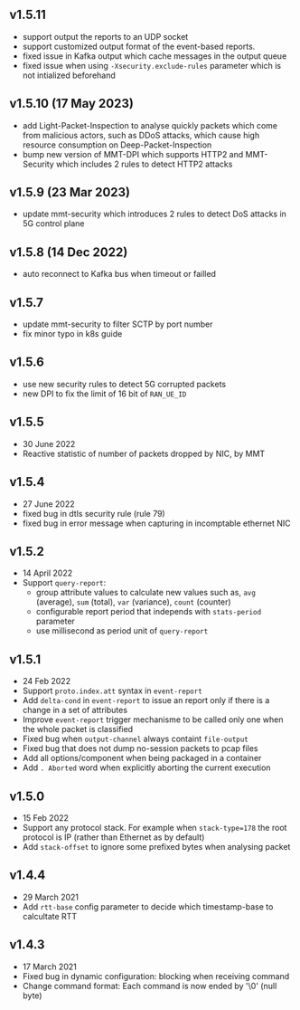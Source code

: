 ## v1.5.11
- support output the reports to an UDP socket
- support customized output format of the event-based reports.
- fixed issue in Kafka output which cache messages in the output queue
- fixed issue when using `-Xsecurity.exclude-rules` parameter which is not intialized beforehand
 
## v1.5.10 (17 May 2023)
- add Light-Packet-Inspection to analyse quickly packets which come from malicious actors, such as DDoS attacks, which cause high resource consumption on Deep-Packet-Inspection
- bump new version of MMT-DPI which supports HTTP2 and MMT-Security which includes 2 rules to detect HTTP2 attacks

## v1.5.9 (23 Mar 2023)
- update mmt-security which introduces 2 rules to detect DoS attacks in 5G control plane

## v1.5.8 (14 Dec 2022)
- auto reconnect to Kafka bus when timeout or failled

## v1.5.7
- update mmt-security to filter SCTP by port number
- fix minor typo in k8s guide 

## v1.5.6
- use new security rules to detect 5G corrupted packets
- new DPI to fix the limit of 16 bit of `RAN_UE_ID`

## v1.5.5
- 30 June 2022
- Reactive statistic of number of packets dropped by NIC, by MMT

## v1.5.4
- 27 June 2022
- fixed bug in dtls security rule (rule 79)
- fixed bug in error message when capturing in incomptable ethernet NIC
      
## v1.5.2
- 14 April 2022
- Support `query-report`:
   + group attribute values to calculate new values such as, `avg` (average), `sum` (total), `var` (variance), `count` (counter)
   + configurable report period that independs with `stats-period` parameter
   + use millisecond as period unit of `query-report`

## v1.5.1
- 24 Feb 2022
- Support `proto.index.att` syntax in `event-report`
- Add `delta-cond` in `event-report` to issue an report only if there is a change in a set of attributes
- Improve `event-report` trigger mechanisme to be called only one when the whole packet is classified
- Fixed bug when `output-channel` always containt `file-output`
- Fixed bug that does not dump no-session packets to pcap files
- Add all options/component when being packaged in a container
- Add `. Aborted` word when explicitly aborting the current execution

## v1.5.0
- 15 Feb 2022
- Support any protocol stack. For example when `stack-type=178` the root protocol is IP (rather than Ethernet as by default)
- Add `stack-offset` to ignore some prefixed bytes when analysing packet

## v1.4.4
- 29 March 2021
- Add `rtt-base` config parameter to decide which timestamp-base to calcultate RTT

## v1.4.3

- 17 March 2021
- Fixed bug in dynamic configuration: blocking when receiving command
- Change command format: Each command is now ended by '\0' (null byte) 